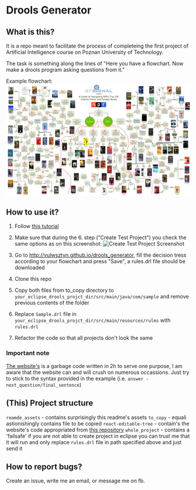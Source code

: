 # Drools Generator
## What is this?
It is a repo meant to facilitate the process of completeing the first project of Artificial Intelligence course on Poznan University of Technology.

The task is something along the lines of "Here you have a flowchart. Now make a drools program asking questions from it."

Example flowchart:
![Example flowchart](https://github.com/vulwsztyn/drools_generator/blob/master/readme_assets/Sci-fi&Fantasy.jpg?raw=true)

## How to use it?

1. Follow [this tutorial](https://wwu-pi.github.io/tutorials/lectures/lsp/030_install_drools.html)

1. Make sure that during the 6. step ("Create Test Project") you check the same options as on this screenshot:
![Create Test Project Screenshot](https://github.com/vulwsztyn/drools_generator/blob/master/readme_assets/Screenshot.jpg?raw=true)

1. Go to http://vulwsztyn.github.io/drools_generator, fill the decision tress according to your flowchart and press "Save", a rules.drl file should be downloaded

1. Clone this repo

1. Copy both files from to_copy directory to `your_eclipse_drools_projct_dir/src/main/java/com/sample` and remove previous contents of the folder

1. Replace `Sample.drl` file in `your_eclipse_drools_projct_dir/src/main/resources/rules` with `rules.drl`

1. Refactor the code so that all projects don't look the same

### Important note

[The website's](http://vulwsztyn.github.io/drools_generator) is a garbage code written in 2h to serve one purpose, I am aware that the website can and will crush on numerous occassions. Just try to stick to the syntax provided in the example (i.e. `answer - next_question/final_sentence`)

## (This) Project structure

`reamde_assets` - contains surprisingly this readme's assets
`to_copy` - equali astionishingly contains file to be copied
`react-editable-tree` - contain's the website's code appropriated from [this repository](https://github.com/svognev/react-editable-tree)
`whole_project` - contains a 'failsafe' if you are not able to create project in eclipse you can trust me that it will run and only replace `rules.drl` file in path specified above and just send it

## How to report bugs?

Create an issue, write me an email, or message me on fb.
